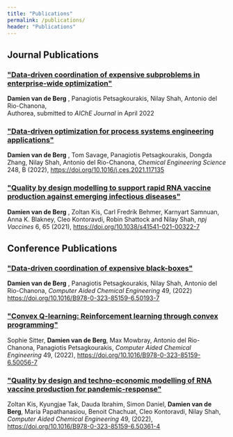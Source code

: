 ```yaml
---
title: "Publications"
permalink: /publications/
header: "Publications"
---
```


## Journal Publications

### [**"Data-driven coordination of expensive subproblems in enterprise-wide optimization"** ](https://www.authorea.com/users/492777/articles/575368-data-driven-coordination-of-expensive-subproblems-in-enterprise-wide-optimization?commit=22ec4fcd17547a1c1b05ad3d55e118908f916488)

**Damien van de Berg** , Panagiotis Petsagkourakis, Nilay Shah, Antonio del Rio-Chanona,  
Authorea, submitted to _AIChE Journal_ in April 2022

### [**"Data-driven optimization for process systems engineering applications"** ](https://www.sciencedirect.com/science/article/pii/S0009250921007004)

**Damien van de Berg** , Tom Savage, Panagiotis Petsagkourakis, Dongda Zhang, Nilay Shah, Antonio del Rio-Chanona,
 _Chemical Engineering Science_ 248, B (2022),
https://doi.org/10.1016/j.ces.2021.117135


### [**"Quality by design modelling to support rapid RNA vaccine production against emerging infectious diseases"** ](https://www.nature.com/articles/s41541-021-00322-7)

**Damien van de Berg** , Zoltan Kis, Carl Fredrik Behmer, Karnyart Samnuan, Anna K. Blakney, Cleo Kontoravdi, Robin Shattock and Nilay Shah,
 _npj Vaccines_ 6, 65 (2021),
https://doi.org/10.1038/s41541-021-00322-7

## Conference Publications

### [**"Data-driven coordination of expensive black-boxes"** ](https://www.sciencedirect.com/science/article/abs/pii/B9780323851596501937?via%3Dihub)

**Damien van de Berg** ,  Panagiotis Petsagkourakis, Nilay Shah, Antonio del Rio-Chanona,
 _Computer Aided Chemical Engineering_ 49, (2022)
https://doi.org/10.1016/B978-0-323-85159-6.50193-7

### [**"Convex Q-learning: Reinforcement learning through convex programming"** ](https://www.sciencedirect.com/science/article/abs/pii/B9780323851596501937?via%3Dihub)

Sophie Sitter, **Damien van de Berg**,  Max Mowbray,  Antonio del Rio-Chanona, Panagiotis Petsagkourakis,
 _Computer Aided Chemical Engineering_ 49, (2022), 
https://doi.org/10.1016/B978-0-323-85159-6.50056-7

### [**"Quality by design and techno-economic modelling of RNA vaccine production for pandemic-response"** ](https://www.sciencedirect.com/science/article/abs/pii/B9780323851596501937?via%3Dihub)

Zoltan Kis, Kyungjae Tak, Dauda Ibrahim, Simon Daniel, **Damien van de Berg**,  Maria Papathanasiou, Benoit Chachuat, Cleo Kontoravdi, Nilay Shah,
 _Computer Aided Chemical Engineering_ 49, (2022), 
https://doi.org/10.1016/B978-0-323-85159-6.50361-4


